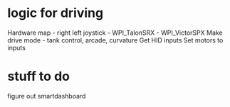 # logic for driving
Hardware map - right left joystick - WPI_TalonSRX - WPI_VictorSPX
Make drive mode - tank control, arcade, curvature
Get HID inputs
Set motors to inputs

#

# stuff to do
figure out smartdashboard
